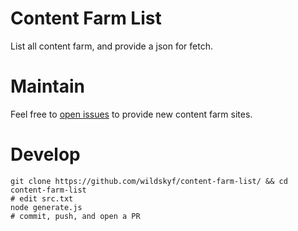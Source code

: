 # Content Farm List
List all content farm, and provide a json for fetch.

# Maintain
Feel free to [open issues](https://github.com/wildskyf/ContentFarm-List/issues/new) to provide new content farm sites.

# Develop

```
git clone https://github.com/wildskyf/content-farm-list/ && cd content-farm-list
# edit src.txt
node generate.js
# commit, push, and open a PR
```
